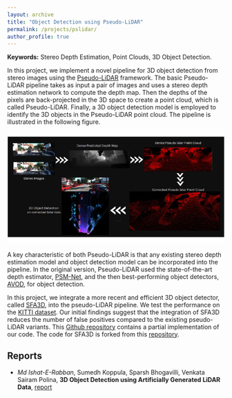 ```yaml
---
layout: archive
title: "Object Detection using Pseudo-LiDAR"
permalink: /projects/pslidar/
author_profile: true
---
```


**Keywords:** Stereo Depth Estimation, Point Clouds, 3D Object Detection. 

In this project, we implement a novel pipeline for 3D object detection from stereo images using the [Pseudo-LiDAR](https://arxiv.org/abs/1812.07179) framework. The basic Pseudo-LiDAR pipeline takes as input a pair of images and uses a stereo depth estimation network to compute the depth map. Then the depths of the pixels are back-projected in the 3D space to create a point cloud, which is called Pseudo-LiDAR. Finally, a 3D object detection model is employed to identify the 3D objects in the Pseudo-LiDAR point cloud. The pipeline is illustrated in the following figure.

<p align="center">
  <img src="/images/pslidar.png" width="700"/>
</p> 

A key characteristic of both Pseudo-LiDAR is that any existing stereo depth estimation model and object detection model can be incorporated into the pipeline. In the original version, Pseudo-LiDAR used the state-of-the-art depth estimator, [PSM-Net](https://arxiv.org/abs/1803.08669), and the then best-performing object detectors, [AVOD](https://arxiv.org/abs/1712.02294), for object detection.

In this project, we integrate a more recent and efficient 3D object detector, called [SFA3D](https://github.com/maudzung/SFA3D), into the pseudo-LiDAR pipeline. We test the performance on the [KITTI dataset](https://ieeexplore.ieee.org/document/6248074). Our initial findings suggest that the integration of SFA3D reduces the number of false positives compared to the existing pseudo-LiDAR variants. This [Github repository](https://github.com/ieranik/ps_lidar) contains a partial implementation of our code. The code for SFA3D is forked from this [repository](https://github.com/maudzung/SFA3D). 



Reports
----

- *Md Ishat-E-Rabban*, Sumedh Koppula, Sparsh Bhogavilli, Venkata Sairam Polina, **3D Object Detection using Artificially Generated LiDAR Data**, [report](https://ieranik.github.io/files/ps_lidar.pdf)
